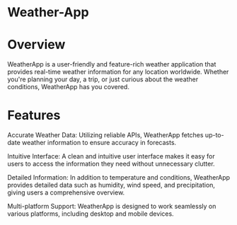 # Weather-App
# Overview
WeatherApp is a user-friendly and feature-rich weather application that provides real-time weather information for any location worldwide. Whether you're planning your day, a trip, or just curious about the weather conditions, WeatherApp has you covered.

# Features
Accurate Weather Data: Utilizing reliable APIs, WeatherApp fetches up-to-date weather information to ensure accuracy in forecasts.

Intuitive Interface: A clean and intuitive user interface makes it easy for users to access the information they need without unnecessary clutter.

Detailed Information: In addition to temperature and conditions, WeatherApp provides detailed data such as humidity, wind speed, and precipitation, giving users a comprehensive overview.

Multi-platform Support: WeatherApp is designed to work seamlessly on various platforms, including desktop and mobile devices.

